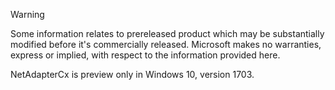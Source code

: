 > [!WARNING]
> Some information relates to prereleased product which may be substantially modified before it's commercially released. Microsoft makes no warranties, express or implied, with respect to the information provided here.
>
> NetAdapterCx is preview only in Windows 10, version 1703.